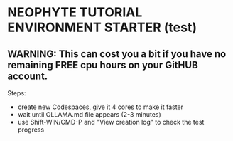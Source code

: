 # NEOPHYTE TUTORIAL ENVIRONMENT STARTER (test)

## WARNING: This can cost you a bit if you have no remaining FREE cpu hours on your GitHUB account.

Steps:
- create new Codespaces, give it 4 cores to make it faster
- wait until OLLAMA.md file appears (2-3 minutes)
- use Shift-WIN/CMD-P and "View creation log" to check the test progress
